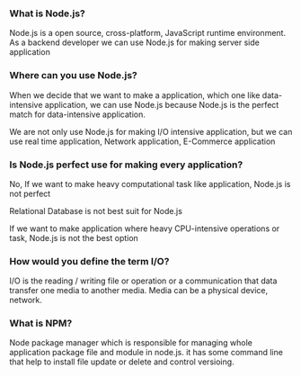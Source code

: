 ### What is Node.js? 
<p>Node.js is a open source, cross-platform, JavaScript runtime environment. As a backend developer we can use Node.js for making server side application</p>


### Where can you use Node.js?
<p>When we decide that we want to make a application, which one like data-intensive application, we can use Node.js because Node.js is the perfect match for data-intensive application.</p>
<p>We are not only use Node.js for making I/O intensive application, but we can use real time application, Network application, E-Commerce application</p>

### Is Node.js perfect use for making every application?
<p>No, If we want to make heavy computational task like application, Node.js is not perfect</p>
<p>Relational Database is not best suit for Node.js</p>
<p>If we want to make application where heavy CPU-intensive operations or task, Node.js is not the best option </p>

### How would you define the term I/O?
<p>I/O is the reading / writing file or operation or a communication that data transfer one media to another media. Media can be a physical device,  network.</p>

### What is NPM?
<p>Node package manager which is responsible for managing whole application package file and module in node.js. it has some command line that help to install file update or delete and control versioing.</p>


